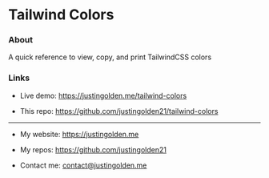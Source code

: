 # Tailwind Colors

### About

A quick reference to view, copy, and print TailwindCSS colors

### Links

- Live demo: https://justingolden.me/tailwind-colors

- This repo: https://github.com/justingolden21/tailwind-colors

<hr>

- My website: https://justingolden.me

- My repos: https://github.com/justingolden21

- Contact me: contact@justingolden.me